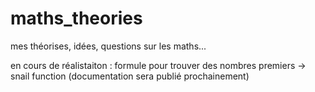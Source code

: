 # maths_theories
mes théorises, idées, questions sur les maths...

en cours de réalistaiton :
formule pour trouver des nombres premiers -> snail function (documentation sera publié prochainement)
